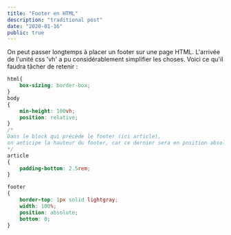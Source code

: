 ```yaml
---
title: "Footer en HTML"
description: "traditional post"
date: "2020-01-16"
public: true
---
```


On peut passer longtemps à placer un footer sur une page HTML.
L'arrivée de l'unité css 'vh' a pu considérablement simplifier les choses.
Voici ce qu'il faudra tâcher de retenir : 

```css
html{
    box-sizing: border-box;
}
body 
{
    min-height: 100vh;
    position: relative;
}
/* 
Dans le block qui précède le footer (ici article), 
on anticipe la hauteur du footer, car ce dernier sera en position absolute !
*/
article
{
    padding-bottom: 2.5rem;    
}

footer
{
    border-top: 1px solid lightgray;
    width: 100%;
    position: absolute;
    bottom: 0;
}

```
